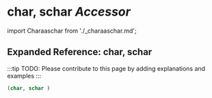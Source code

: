 # **char, schar** *Accessor*

import Charaaschar from './_charaaschar.md';

<Charaaschar />

## Expanded Reference: char, schar

:::tip
TODO: Please contribute to this page by adding explanations and examples
:::

```lisp
(char, schar )
```

